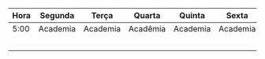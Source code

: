
| Hora | Segunda  | Terça    | Quarta   | Quinta   | Sexta    | Sabado   |
| ---- | -------- | -------- | -------- | -------- | -------- | -------- |
| 5:00 | Academia | Academia | Acadêmia | Academia | Academia | Academia |
|      |          |          |          |          |          |          |
|      |          |          |          |          |          |          |
|      |          |          |          |          |          |          |
|      |          |          |          |          |          |          |
|      |          |          |          |          |          |          |
